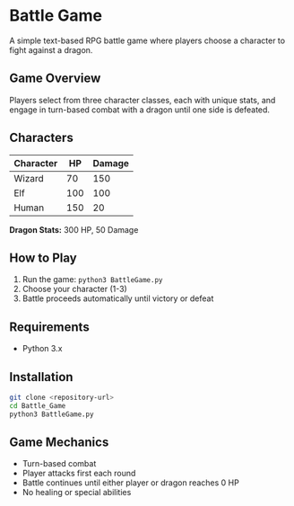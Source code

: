 # Battle Game

A simple text-based RPG battle game where players choose a character to fight against a dragon.

## Game Overview

Players select from three character classes, each with unique stats, and engage in turn-based combat with a dragon until one side is defeated.

## Characters

| Character | HP  | Damage |
|-----------|-----|--------|
| Wizard    | 70  | 150    |
| Elf       | 100 | 100    |
| Human     | 150 | 20     |

**Dragon Stats:** 300 HP, 50 Damage

## How to Play

1. Run the game: `python3 BattleGame.py`
2. Choose your character (1-3)
3. Battle proceeds automatically until victory or defeat

## Requirements

- Python 3.x

## Installation

```bash
git clone <repository-url>
cd Battle_Game
python3 BattleGame.py
```

## Game Mechanics

- Turn-based combat
- Player attacks first each round
- Battle continues until either player or dragon reaches 0 HP
- No healing or special abilities